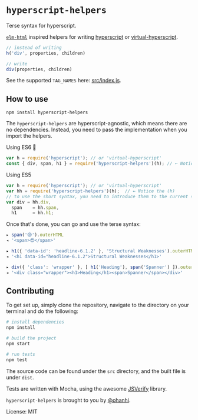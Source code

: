 # `hyperscript-helpers`

Terse syntax for hyperscript.

[`elm-html`](https://github.com/evancz/elm-html) inspired helpers for writing [hyperscript](https://github.com/dominictarr/hyperscript) or [virtual-hyperscript](https://github.com/Matt-Esch/virtual-dom/tree/master/virtual-hyperscript).

```javascript
// instead of writing
h('div', properties, children)

// write
div(properties, children)
```

See the supported `TAG_NAMES` here: [src/index.js](src/index.js).

## How to use

```
npm install hyperscript-helpers
```

The `hyperscript-helpers` are hyperscript-agnostic, which means there are no dependencies. Instead, you need to pass the implementation when you import the helpers.

Using ES6 :sparkling_heart:

```javascript
var h = require('hyperscript'); // or 'virtual-hyperscript'
const { div, span, h1 } = require('hyperscript-helpers')(h); // ← Notice the (h)
```

Using ES5

```javascript
var h = require('hyperscript'); // or 'virtual-hyperscript'
var hh = require('hyperscript-helpers')(h);  // ← Notice the (h)
// to use the short syntax, you need to introduce them to the current scope
var div = hh.div,
  span    = hh.span,
  h1      = hh.h1;
```

Once that's done, you can go and use the terse syntax:

```javascript
▸ span('😍').outerHTML
◂ '<span>😍</span>'

▸ h1({ 'data-id': 'headline-6.1.2' }, 'Structural Weaknesses').outerHTML
◂ '<h1 data-id="headline-6.1.2">Structural Weaknesses</h1>'

▸ div({ 'class': 'wrapper' }, [ h1('Heading'), span('Spanner') ]).outerHTML
◂ '<div class="wrapper"><h1>Heading</h1><span>Spanner</span></div>'
```

## Contributing

To get set up, simply clone the repository, navigate to the directory on your terminal
and do the following:

```bash
# install dependencies
npm install

# build the project
npm start

# run tests
npm test
```

The source code can be found under the `src` directory, and the built file is under `dist`.

Tests are written with Mocha, using the awesome [JSVerify](http://jsverify.github.io/) library.



`hyperscript-helpers` is brought to you by [@ohanhi](https://twitter.com/ohanhi/).

License: MIT

